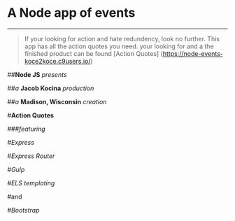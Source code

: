 # **A Node app of events**
***

>If your looking for action and hate redundency, look no further. This app has all the action quotes you need. your looking for and a the finished product can be found [Action Quotes] (https://node-events-koce2koce.c9users.io/)

##__Node JS__ _presents_


##_a_ __Jacob Kocina__ _production_


##_a_ __Madison, Wisconsin__ _creation_

#__Action Quotes__

###_featuring_

#_Express_

#_Express Router_

#_Gulp_

#_ELS templating_

#and

#_Bootstrap_

